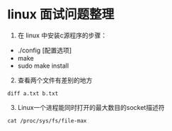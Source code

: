 # linux 面试问题整理

1. 在 linux 中安装c源程序的步骤：

- ./config [配置选项]
- make
- sudo make install

2. 查看两个文件有差别的地方

```shell
diff a.txt b.txt
```

3. Linux一个进程能同时打开的最大数目的socket描述符

```shell
cat /proc/sys/fs/file-max
```